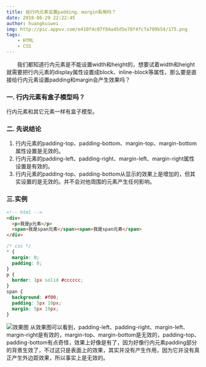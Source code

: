 ```yaml
---
title: 给行内元素设置padding、margin有用吗？
date: 2018-06-29 22:22:45
author: huangkuiwei
img: http://pic.appvv.com/e410f4c07f84a45d5e78f4fc7a709b54/175.png
tags: 
    - HTML
    - CSS
---
```

&emsp;&emsp;我们都知道行内元素是不能设置width和height的，想要试着width和height就需要把行内元素的display属性设置成block、inline-block等属性，那么要是直接给行内元素设置padding和margin会产生效果吗？
### 一. 行内元素有盒子模型吗？
行内元素和其它元素一样有盒子模型。
### 二. 先说结论
1. 行内元素的padding-top、padding-bottom、margin-top、margin-bottom属性设置是无效的。
2. 行内元素的padding-left、padding-right、margin-left、margin-right属性设置是有效的。
3. 行内元素的padding-top、padding-bottom从显示的效果上是增加的，但其实设置的是无效的。并不会对他周围的元素产生任何影响。
 
### 三.实例
```html
<!-- html -->
<div>
  <p>我是p元素</p>
  <span>我是span元素</span><span>我是span元素</span>
</div>
``` 
```css
/* css */
* {
  margin: 0;
  padding: 0;
}
p {
  border: 1px solid #cccccc;
}
span {
  background: #f00;
  padding: 5px 10px;
  margin: 5px 10px;
}
``` 
![效果图](/medias/postimages/01.png "效果图")
从效果图可以看到，padding-left、padding-right、margin-left、margin-right是有效的，margin-top、margin-bottom是无效的，padding-top、padding-bottom有点奇怪，效果上好像是有了，因为好像行内元素padding部分的背景生效了，不过这只是表面上的效果，其实并没有产生作用，因为它并没有真正产生外边距效果，所以事实上是无效的。
